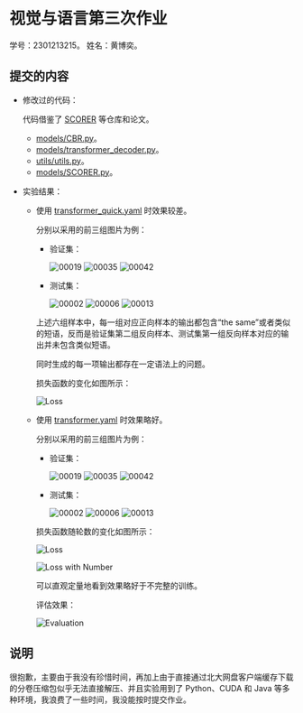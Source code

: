 # 视觉与语言第三次作业

学号：2301213215。
姓名：黄博奕。

## 提交的内容

- 修改过的代码：

  代码借鉴了 [SCORER](https://github.com/tuyunbin/SCORER/) 等仓库和论文。

  - [models/CBR.py](./models/CBR.py)。
  - [models/transformer_decoder.py](models/transformer_decoder.py)。
  - [utils/utils.py](utils/utils.py)。
  - [models/SCORER.py](models/SCORER.py)。

- 实验结果：

  - 使用 [transformer_quick.yaml](configs/dynamic/transformer_quick.yaml) 时效果较差。

    分别以采用的前三组图片为例：

    - 验证集：

      ![00019](./quick-validation-1.png)
      ![00035](./quick-validation-2.png)
      ![00042](./quick-validation-3.png)

    - 测试集：

      ![00002](./quick-test-1.png)
      ![00006](./quick-test-2.png)
      ![00013](./quick-test-3.png)

    上述六组样本中，每一组对应正向样本的输出都包含“the same”或者类似的短语，反而是验证集第二组反向样本、测试集第一组反向样本对应的输出并未包含类似短语。

    同时生成的每一项输出都存在一定语法上的问题。

    损失函数的变化如图所示：

    ![Loss](./loss-quick.png)

  - 使用 [transformer.yaml](configs/dynamic/transformer.yaml) 时效果略好。

    分别以采用的前三组图片为例：

    - 验证集：

      ![00019](./full-validation-1.png)
      ![00035](./full-validation-2.png)
      ![00042](./full-validation-3.png)

    - 测试集：

      ![00002](./full-test-1.png)
      ![00006](./full-test-2.png)
      ![00013](./full-test-3.png)

    损失函数随轮数的变化如图所示：

    ![Loss](./loss-full.png)

    ![Loss with Number](./loss-full-2.png)

    可以直观定量地看到效果略好于不完整的训练。

    评估效果：

    ![Evaluation](./eval-full-total.png)

## 说明

很抱歉，主要由于我没有珍惜时间，再加上由于直接通过北大网盘客户端缓存下载的分卷压缩包似乎无法直接解压、并且实验用到了 Python、CUDA 和 Java 等多种环境，我浪费了一些时间，我没能按时提交作业。
